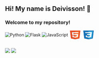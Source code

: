 ## Hi! My name is Deivisson! 👋
### Welcome to my repository!

<div>
  <img align="center" alt="Python" height="30" width="40em" src="https://cdn.jsdelivr.net/gh/devicons/devicon/icons/python/python-original.svg">
  <img align="center" alt="Flask" height="30" width="40em" src="https://cdn.jsdelivr.net/gh/devicons/devicon/icons/flask/flask-original.svg">
  <img align="center" alt="JavaScript" height="30" width="40em" src="https://cdn.jsdelivr.net/gh/devicons/devicon/icons/javascript/javascript-original.svg">
  <img align="center" alt="HTML" height="30" width="40" src="https://raw.githubusercontent.com/devicons/devicon/master/icons/html5/html5-original.svg">
  <img align="center" alt="CSS" height="30" width="40" src="https://raw.githubusercontent.com/devicons/devicon/master/icons/css3/css3-original.svg">
</div>
  
  ##
 
<div>
  <a href = "mailto: santos.deivissonsilva@hotmail.com"><img src="https://img.shields.io/badge/Microsoft_Outlook-0078D4?style=for-the-badge&logo=microsoft-outlook&logoColor=white" target="_blank"></a>
  <a href="https://www.linkedin.com/in/deivisson-dos-santos-109864119/" target="_blank"><img src="https://img.shields.io/badge/-LinkedIn-%230077B5?style=for-the-badge&logo=linkedin&logoColor=white" target="_blank"></a> 
</div>
